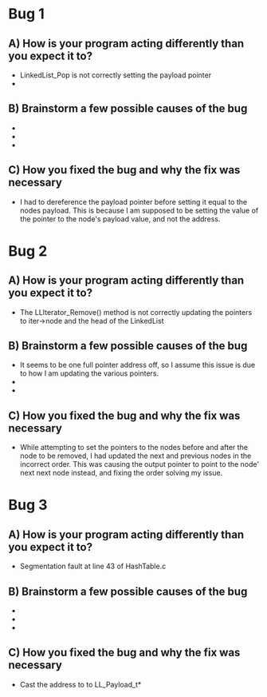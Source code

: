 # Bug 1

## A) How is your program acting differently than you expect it to?
- LinkedList_Pop is not correctly setting the payload pointer
- 

## B) Brainstorm a few possible causes of the bug
- 
- 
- 

## C) How you fixed the bug and why the fix was necessary
- I had to dereference the payload pointer before setting it equal to the nodes payload. This is because I am supposed to be setting the value of the pointer to the node's payload value, and not the address.


# Bug 2

## A) How is your program acting differently than you expect it to?
- The LLIterator_Remove() method is not correctly updating the pointers to iter->node and the head of the LinkedList

## B) Brainstorm a few possible causes of the bug
- It seems to be one full pointer address off, so I assume this issue is due to how I am updating the various pointers.
- 
- 

## C) How you fixed the bug and why the fix was necessary
- While attempting to set the pointers to the nodes before and after the node to be removed, I had
updated the next and previous nodes in the incorrect order. This was causing the output pointer to point
to the node' next next node instead, and fixing the order solving my issue.


# Bug 3

## A) How is your program acting differently than you expect it to?
- Segmentation fault at line 43 of HashTable.c

## B) Brainstorm a few possible causes of the bug
- 
- 
- 

## C) How you fixed the bug and why the fix was necessary
- Cast the address to to LL_Payload_t* 
